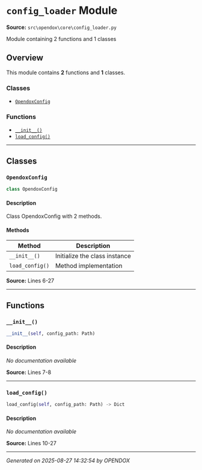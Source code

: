 # `config_loader` Module

**Source:** `src\opendox\core\config_loader.py`

Module containing 2 functions and 1 classes

## Overview

This module contains **2** functions and **1** classes.

### Classes

- [`OpendoxConfig`](#opendoxconfig)

### Functions

- [`__init__()`](#__init__)
- [`load_config()`](#load_config)

---

## Classes

### `OpendoxConfig`

```python
class OpendoxConfig
```

#### Description

Class OpendoxConfig with 2 methods.

#### Methods

| Method | Description |
|--------|-------------|
| `__init__()` | Initialize the class instance |
| `load_config()` | Method implementation |

**Source:** Lines 6-27

---

## Functions

### `__init__()`

```python
__init__(self, config_path: Path)
```

#### Description

*No documentation available*

**Source:** Lines 7-8

---

### `load_config()`

```python
load_config(self, config_path: Path) -> Dict
```

#### Description

*No documentation available*

**Source:** Lines 10-27

---


*Generated on 2025-08-27 14:32:54 by OPENDOX*
